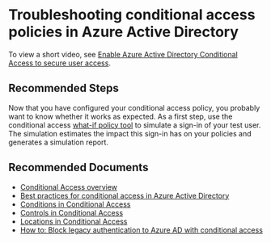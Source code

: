 <properties
    pageTitle="Troubleshooting conditional access policies in Azure Active Directory"
    description="Troubleshooting conditional access policies in Azure Active Directory"
    service="microsoft.aad"
    resource="Microsoft_AAD_IAM"
    authors="curtand"
    ms.author="curtand"
    displayOrder="1770"
    supportTopicIds="32596872"
    selfHelpType="generic"
    resourceTags=""
    productPesIds="16579"
    cloudEnvironments="public, Fairfax"
    articleId="484b506b-cd37-45aa-b0eb-ea11c390a70b"
	ownershipId="AzureIdentity_MultiFactorAuthentication"
/>

# Troubleshooting conditional access policies in Azure Active Directory
To view a short video, see [Enable Azure Active Directory Conditional Access to secure user access](https://www.youtube.com/watch?time_continue=4&v=eLAYBwjCGoA).

## **Recommended Steps**

Now that you have configured your conditional access policy, you probably want to know whether it works as expected. As a first step, use the conditional access [what-if policy tool](https://docs.microsoft.com/azure/active-directory/conditional-access/what-if-tool) to simulate a sign-in of your test user. The simulation estimates the impact this sign-in has on your policies and generates a simulation report.

## **Recommended Documents**

* [Conditional Access overview](https://docs.microsoft.com/azure/active-directory/conditional-access/overview)
* [Best practices for conditional access in Azure Active Directory](https://docs.microsoft.com/azure/active-directory/conditional-access/best-practices)
* [Conditions in Conditional Access](https://docs.microsoft.com/azure/active-directory/conditional-access/conditions)
* [Controls in Conditional Access](https://docs.microsoft.com/azure/active-directory/conditional-access/controls)
* [Locations in Conditional Access](https://docs.microsoft.com/azure/active-directory/conditional-access/location-condition)
* [How to: Block legacy authentication to Azure AD with conditional access](https://docs.microsoft.com/azure/active-directory/conditional-access/block-legacy-authentication)